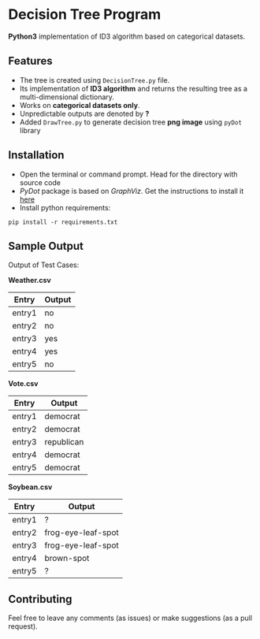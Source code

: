 ﻿# Decision Tree Program
**Python3** implementation of ID3 algorithm based on categorical datasets.


## Features
+ The tree is created using ``DecisionTree.py`` file. 
+ Its implementation of **ID3 algorithm** and returns the resulting tree as a multi-dimensional dictionary.
+ Works on **categorical datasets only**.
+ Unpredictable outputs are denoted by **?**
+ Added ``DrawTree.py`` to generate decision tree **png image** using ``pyDot`` library 


## Installation
+ Open the terminal or command prompt. Head for the directory with source code
+ *PyDot* package is based on *GraphViz*. Get the instructions to install it [here](https://emden.github.io/download/)
+ Install python requirements: 
```
pip install -r requirements.txt
```


## Sample Output
Output of Test Cases:   

**Weather.csv**

| Entry | Output |
-------|------
entry1 | no  
entry2 | no
entry3 | yes
entry4 | yes
entry5 | no

**Vote.csv**

| Entry | Output |
-------|------
entry1 | democrat
entry2 | democrat
entry3 | republican
entry4 | democrat
entry5 | democrat  

**Soybean.csv**

| Entry | Output |
-------|------
entry1 | ?
entry2 | frog-eye-leaf-spot
entry3 | frog-eye-leaf-spot
entry4 | brown-spot
entry5 | ?


## Contributing
Feel free to leave any comments (as issues) or make suggestions (as a pull request). 
